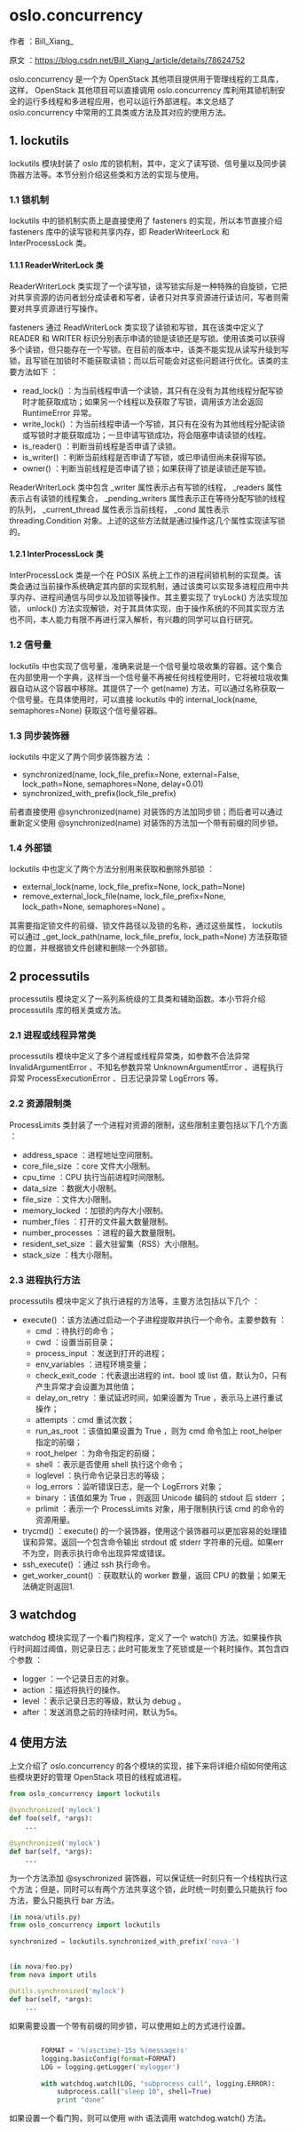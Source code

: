 # oslo.concurrency

作者 ：Bill\_Xiang\_

原文 ：https://blog.csdn.net/Bill_Xiang_/article/details/78624752

oslo.concurrency 是一个为 OpenStack 其他项目提供用于管理线程的工具库，这样， OpenStack 其他项目可以直接调用 oslo.concurrency 库利用其锁机制安全的运行多线程和多进程应用，也可以运行外部进程。本文总结了 oslo.concurrency 中常用的工具类或方法及其对应的使用方法。

## 1. lockutils

lockutils 模块封装了 oslo 库的锁机制，其中，定义了读写锁、信号量以及同步装饰器方法等。本节分别介绍这些类和方法的实现与使用。

### 1.1 锁机制

lockutils 中的锁机制实质上是直接使用了 fasteners 的实现，所以本节直接介绍 fasteners 库中的读写锁和共享内存，即 ReaderWriteerLock 和 InterProcessLock 类。

#### 1.1.1 ReaderWriterLock 类

ReaderWriterLock 类实现了一个读写锁，读写锁实际是一种特殊的自旋锁，它把对共享资源的访问者划分成读者和写者，读者只对共享资源进行读访问，写者则需要对共享资源进行写操作。

fasteners 通过 ReadWriterLock 类实现了读锁和写锁，其在该类中定义了 READER 和 WRITER 标识分别表示申请的锁是读锁还是写锁。使用该类可以获得多个读锁，但只能存在一个写锁。在目前的版本中，该类不能实现从读写升级到写锁，且写锁在加锁时不能获取读锁；而以后可能会对这些问题进行优化。该类的主要方法如下 ：

- read_lock() ：为当前线程申请一个读锁，其只有在没有为其他线程分配写锁时才能获取成功；如果另一个线程以及获取了写锁，调用该方法会返回 RuntimeError 异常。
- write_lock() ：为当前线程申请一个写锁，其只有在没有为其他线程分配读锁或写锁时才能获取成功；一旦申请写锁成功，将会阻塞申请读锁的线程。
- is_reader() ：判断当前线程是否申请了读锁。
- is_writer() ：判断当前线程是否申请了写锁，或已申请但尚未获得写锁。
- owner() ：判断当前线程是否申请了锁；如果获得了锁是读锁还是写锁。

ReaderWriterLock 类中包含 \_writer 属性表示占有写锁的线程， \_readers 属性表示占有读锁的线程集合， \_pending\_writers 属性表示正在等待分配写锁的线程的队列， \_current_thread 属性表示当前线程， \_cond 属性表示 threading.Condition 对象。上述的这些方法就是通过操作这几个属性实现读写锁的。

#### 1.2.1 InterProcessLock 类

InterProcessLock 类是一个在 POSIX 系统上工作的进程间锁机制的实现类。该类会通过当前操作系统确定其内部的实现机制，通过该类可以实现多进程应用中共享内存、进程间通信与同步以及加锁等操作。其主要实现了 tryLock() 方法实现加锁， unlock() 方法实现解锁，对于其具体实现，由于操作系统的不同其实现方法也不同，本人能力有限不再进行深入解析，有兴趣的同学可以自行研究。

### 1.2 信号量

lockutils 中也实现了信号量，准确来说是一个信号量垃圾收集的容器。这个集合在内部使用一个字典，这样当一个信号量不再被任何线程使用时，它将被垃圾收集器自动从这个容器中移除。其提供了一个 get(name) 方法，可以通过名称获取一个信号量。在具体使用时，可以直接 lockutils 中的 internal_lock(name, semaphores=None) 获取这个信号量容器。

### 1.3 同步装饰器

lockutils 中定义了两个同步装饰器方法 ：

- synchronized(name, lock_file_prefix=None, external=False, lock_path=None, semaphores=None, delay=0.01)
- synchronized_with_prefix(lock_file_prefix)

前者直接使用 @synchronized(name) 对装饰的方法加同步锁；而后者可以通过重新定义使用 @synchronized(name) 对装饰的方法加一个带有前缀的同步锁。

### 1.4 外部锁

lockutils 中也定义了两个方法分别用来获取和删除外部锁 ：

- external_lock(name, lock_file_prefix=None, lock_path=None)
- remove_external_lock_file(name, lock_file_prefix=None, lock_path=None, semaphores=None) 。

其需要指定锁文件的前缀、锁文件路径以及锁的名称，通过这些属性， lockutils 可以通过 \_get\_lock\_path(name, lock_file_prefix, lock_path=None) 方法获取锁的位置，并根据锁文件创建和删除一个外部锁。

## 2 processutils

processutils 模块定义了一系列系统级的工具类和辅助函数。本小节将介绍 processutils 库的相关类或方法。

### 2.1 进程或线程异常类

processutils 模块中定义了多个进程或线程异常类，如参数不合法异常 InvalidArgumentError 、不知名参数异常 UnknownArgumentError 、进程执行异常 ProcessExecutionError 、日志记录异常 LogErrors 等。

### 2.2 资源限制类

ProcessLimits 类封装了一个进程对资源的限制，这些限制主要包括以下几个方面 ：

- address_space ：进程地址空间限制。
- core_file_size ：core 文件大小限制。
- cpu_time ：CPU 执行当前进程时间限制。
- data_size ：数据大小限制。
- file_size ：文件大小限制。
- memory_locked ：加锁的内存大小限制。
- number_files ：打开的文件最大数量限制。
- number_processes ：进程的最大数量限制。
- resident_set_size ：最大驻留集（RSS）大小限制。
- stack_size ：栈大小限制。

### 2.3 进程执行方法

processutils 模块中定义了执行进程的方法等，主要方法包括以下几个 ：

- execute() ：该方法通过启动一个子进程提取并执行一个命令。主要参数有 ：
  - cmd ：待执行的命令；
  - cwd ：设置当前目录；
  - process_input ：发送到打开的进程；
  - env_variables ：进程环境变量；
  - check_exit_code ：代表退出进程的 int、bool 或 list 值，默认为0，只有产生异常才会设置为其他值；
  - delay_on_retry ：重试延迟时间，如果设置为 True ，表示马上进行重试操作；
  - attempts ：cmd 重试次数；
  - run_as_root ：该值如果设置为 True ，则为 cmd 命令加上 root_helper 指定的前缀；
  - root_helper ：为命令指定的前缀；
  - shell ：表示是否使用 shell 执行这个命令；
  - loglevel ：执行命令记录日志的等级；
  - log_errors ：监听错误日志，是一个 LogErrors 对象；
  - binary ：该值如果为 True ，则返回 Unicode 编码的 stdout 后 stderr ；
  - prlimit ：表示一个 ProcessLimits 对象，用于限制执行该 cmd 的命令的资源用量。
- trycmd() ：execute() 的一个装饰器，使用这个装饰器可以更加容易的处理错误和异常。返回一个包含命令输出 strdout 或 stderr 字符串的元组。如果err不为空，则表示执行命令出现异常或错误。
- ssh_execute() ：通过 ssh 执行命令。
- get_worker_count() ：获取默认的 worker 数量，返回 CPU 的数量；如果无法确定则返回1.
## 3 watchdog

watchdog 模块实现了一个看门狗程序，定义了一个 watch() 方法。如果操作执行时间超过阈值，则记录日志；此时可能发生了死锁或是一个耗时操作。其包含四个参数 ：

- logger ：一个记录日志的对象。
- action ：描述将执行的操作。
- level ：表示记录日志的等级，默认为 debug 。
- after ：发送消息之前的持续时间，默认为5s。

## 4 使用方法

上文介绍了 oslo.concurrency 的各个模块的实现，接下来将详细介绍如何使用这些模块更好的管理 OpenStack 项目的线程或进程。

```python
from oslo_concurrency import lockutils
 
@synchronized('mylock')
def foo(self, *args):
    ...
 
@synchronized('mylock')
def bar(self, *args):
    ...
```

为一个方法添加 @syschronized 装饰器，可以保证统一时刻只有一个线程执行这个方法；但是，同时可以有两个方法共享这个锁，此时统一时刻要么只能执行 foo 方法，要么只能执行 bar 方法。

```python
(in nova/utils.py)
from oslo_concurrency import lockutils
 
synchronized = lockutils.synchronized_with_prefix('nova-')
 
 
(in nova/foo.py)
from nova import utils
 
@utils.synchronized('mylock')
def bar(self, *args):
    ...
```

如果需要设置一个带有前缀的同步锁，可以使用如上的方式进行设置。

```python

        FORMAT = '%(asctime)-15s %(message)s'
        logging.basicConfig(format=FORMAT)
        LOG = logging.getLogger('mylogger')
 
        with watchdog.watch(LOG, "subprocess call", logging.ERROR):
            subprocess.call("sleep 10", shell=True)
            print "done"
```

如果设置一个看门狗，则可以使用 with 语法调用 watchdog.watch() 方法。